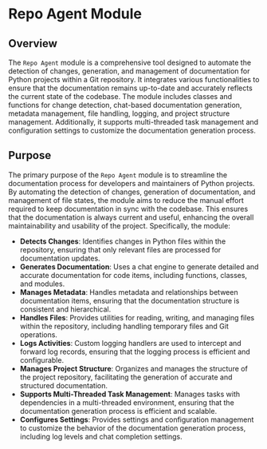 # Repo Agent Module
## Overview
The `Repo Agent` module is a comprehensive tool designed to automate the detection of changes, generation, and management of documentation for Python projects within a Git repository. It integrates various functionalities to ensure that the documentation remains up-to-date and accurately reflects the current state of the codebase. The module includes classes and functions for change detection, chat-based documentation generation, metadata management, file handling, logging, and project structure management. Additionally, it supports multi-threaded task management and configuration settings to customize the documentation generation process.

## Purpose
The primary purpose of the `Repo Agent` module is to streamline the documentation process for developers and maintainers of Python projects. By automating the detection of changes, generation of documentation, and management of file states, the module aims to reduce the manual effort required to keep documentation in sync with the codebase. This ensures that the documentation is always current and useful, enhancing the overall maintainability and usability of the project. Specifically, the module:

- **Detects Changes**: Identifies changes in Python files within the repository, ensuring that only relevant files are processed for documentation updates.
- **Generates Documentation**: Uses a chat engine to generate detailed and accurate documentation for code items, including functions, classes, and modules.
- **Manages Metadata**: Handles metadata and relationships between documentation items, ensuring that the documentation structure is consistent and hierarchical.
- **Handles Files**: Provides utilities for reading, writing, and managing files within the repository, including handling temporary files and Git operations.
- **Logs Activities**: Custom logging handlers are used to intercept and forward log records, ensuring that the logging process is efficient and configurable.
- **Manages Project Structure**: Organizes and manages the structure of the project repository, facilitating the generation of accurate and structured documentation.
- **Supports Multi-Threaded Task Management**: Manages tasks with dependencies in a multi-threaded environment, ensuring that the documentation generation process is efficient and scalable.
- **Configures Settings**: Provides settings and configuration management to customize the behavior of the documentation generation process, including log levels and chat completion settings.
